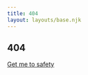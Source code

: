 ```yaml
---
title: 404
layout: layouts/base.njk
---
```


<article class="text-white text-opacity-70 bg-gradient-to-tr from-purple-400 via-pink-500 to-red-500 min-h-full flex justify-center items-center">
<div class="text-center">

# 404

[Get me to safety](/)

</div>
</article>
